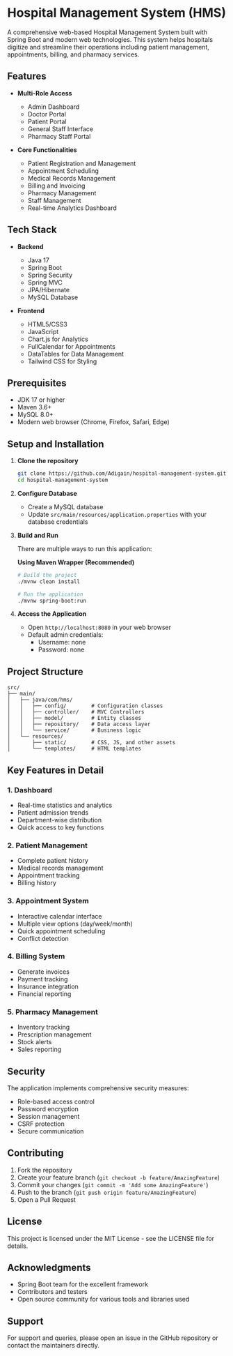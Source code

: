 # Hospital Management System (HMS)

A comprehensive web-based Hospital Management System built with Spring Boot and modern web technologies. This system helps hospitals digitize and streamline their operations including patient management, appointments, billing, and pharmacy services.

## Features

- **Multi-Role Access**
  - Admin Dashboard
  - Doctor Portal
  - Patient Portal
  - General Staff Interface
  - Pharmacy Staff Portal

- **Core Functionalities**
  - Patient Registration and Management
  - Appointment Scheduling
  - Medical Records Management
  - Billing and Invoicing
  - Pharmacy Management
  - Staff Management
  - Real-time Analytics Dashboard

## Tech Stack

- **Backend**
  - Java 17
  - Spring Boot
  - Spring Security
  - Spring MVC
  - JPA/Hibernate
  - MySQL Database

- **Frontend**
  - HTML5/CSS3
  - JavaScript
  - Chart.js for Analytics
  - FullCalendar for Appointments
  - DataTables for Data Management
  - Tailwind CSS for Styling

## Prerequisites

- JDK 17 or higher
- Maven 3.6+
- MySQL 8.0+
- Modern web browser (Chrome, Firefox, Safari, Edge)

## Setup and Installation

1. **Clone the repository**
   ```bash
   git clone https://github.com/Adigain/hospital-management-system.git
   cd hospital-management-system
   ```

2. **Configure Database**
   - Create a MySQL database
   - Update `src/main/resources/application.properties` with your database credentials

3. **Build and Run**

   There are multiple ways to run this application:

   **Using Maven Wrapper (Recommended)**
   ```bash
   # Build the project
   ./mvnw clean install

   # Run the application
   ./mvnw spring-boot:run
   ```

   
4. **Access the Application**
   - Open `http://localhost:8080` in your web browser
   - Default admin credentials:
     - Username: none
     - Password: none

## Project Structure

```
src/
├── main/
│   ├── java/com/hms/
│   │   ├── config/        # Configuration classes
│   │   ├── controller/    # MVC Controllers
│   │   ├── model/         # Entity classes
│   │   ├── repository/    # Data access layer
│   │   └── service/       # Business logic
│   └── resources/
│       ├── static/        # CSS, JS, and other assets
│       └── templates/     # HTML templates
```

## Key Features in Detail

### 1. Dashboard

- Real-time statistics and analytics
- Patient admission trends
- Department-wise distribution
- Quick access to key functions

### 2. Patient Management

- Complete patient history
- Medical records management
- Appointment tracking
- Billing history

### 3. Appointment System

- Interactive calendar interface
- Multiple view options (day/week/month)
- Quick appointment scheduling
- Conflict detection

### 4. Billing System

- Generate invoices
- Payment tracking
- Insurance integration
- Financial reporting

### 5. Pharmacy Management

- Inventory tracking
- Prescription management
- Stock alerts
- Sales reporting

## Security

The application implements comprehensive security measures:

- Role-based access control
- Password encryption
- Session management
- CSRF protection
- Secure communication

## Contributing

1. Fork the repository
2. Create your feature branch (`git checkout -b feature/AmazingFeature`)
3. Commit your changes (`git commit -m 'Add some AmazingFeature'`)
4. Push to the branch (`git push origin feature/AmazingFeature`)
5. Open a Pull Request

## License

This project is licensed under the MIT License - see the LICENSE file for details.

## Acknowledgments

- Spring Boot team for the excellent framework
- Contributors and testers
- Open source community for various tools and libraries used

## Support

For support and queries, please open an issue in the GitHub repository or contact the maintainers directly.